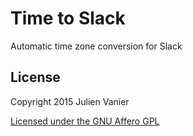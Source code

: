 # Time to Slack

Automatic time zone conversion for Slack

## License

Copyright 2015 Julien Vanier

[Licensed under the GNU Affero GPL](LICENSE.txt)
